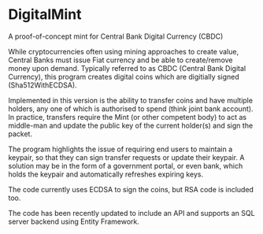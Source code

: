 # DigitalMint
A proof-of-concept mint for Central Bank Digital Currency (CBDC)  
  
While cryptocurrencies often using mining approaches to create value, Central Banks must issue Fiat currency and be able to create/remove money upon demand. Typically referred to as CBDC (Central Bank Digital Currency), this program creates digital coins which are digitially signed (Sha512WithECDSA).  
  
Implemented in this version is the ability to transfer coins and have multiple holders, any one of which is authorised to spend (think joint bank account).  In practice, transfers require the Mint (or other competent body) to act as middle-man and update the public key of the current holder(s) and sign the packet.  
  
The program highlights the issue of requiring end users to maintain a keypair, so that they can sign transfer requests or update their keypair. A solution may be in the form of a government portal, or even bank, which holds the keypair and automatically refreshes expiring keys.  
  
The code currently uses ECDSA to sign the coins, but RSA code is included too.  

The code has been recently updated to include an API and supports an SQL server backend using Entity Framework.
